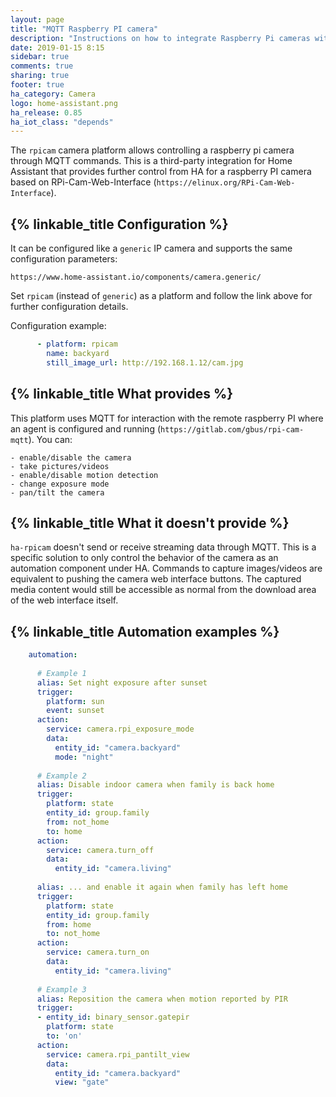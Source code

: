 ```yaml
---
layout: page
title: "MQTT Raspberry PI camera"
description: "Instructions on how to integrate Raspberry Pi cameras within Home Assistant."
date: 2019-01-15 8:15
sidebar: true
comments: true
sharing: true
footer: true
ha_category: Camera
logo: home-assistant.png
ha_release: 0.85
ha_iot_class: "depends"
---
```


The `rpicam` camera platform allows controlling a raspberry pi camera through MQTT commands.
This is a third-party integration for Home Assistant that provides further control from HA for a raspberry PI camera based on RPi-Cam-Web-Interface (`https://elinux.org/RPi-Cam-Web-Interface`).

## {% linkable_title Configuration %}

It can be configured like a `generic` IP camera and supports the same configuration parameters:

    https://www.home-assistant.io/components/camera.generic/

Set `rpicam` (instead of `generic`) as a platform and follow the link above for further configuration details.

Configuration example:

```yaml
      - platform: rpicam
        name: backyard
        still_image_url: http://192.168.1.12/cam.jpg
```


## {% linkable_title What provides %}

This platform uses MQTT for interaction with the remote raspberry PI where an agent is configured and running (`https://gitlab.com/gbus/rpi-cam-mqtt`).
You can:

    - enable/disable the camera
    - take pictures/videos
    - enable/disable motion detection
    - change exposure mode
    - pan/tilt the camera

## {% linkable_title What it doesn't provide %}

`ha-rpicam` doesn't send or receive streaming data through MQTT. This is a specific solution to only control the behavior of the camera as an automation component under HA. Commands to capture images/videos are equivalent to pushing the camera web interface buttons. The captured media content would still be accessible as normal from the download area of the web interface itself.


## {% linkable_title Automation examples %}

````yaml
    automation:
    
      # Example 1
      alias: Set night exposure after sunset
      trigger:
        platform: sun
        event: sunset
      action:
        service: camera.rpi_exposure_mode
        data:
          entity_id: "camera.backyard"
          mode: "night"
          
      # Example 2
      alias: Disable indoor camera when family is back home
      trigger:
        platform: state
        entity_id: group.family
        from: not_home
        to: home
      action:
        service: camera.turn_off
        data:
          entity_id: "camera.living"
          
      alias: ... and enable it again when family has left home
      trigger:
        platform: state
        entity_id: group.family
        from: home
        to: not_home
      action:
        service: camera.turn_on
        data:
          entity_id: "camera.living"
          
      # Example 3
      alias: Reposition the camera when motion reported by PIR
      trigger:
      - entity_id: binary_sensor.gatepir
        platform: state
        to: 'on'
      action:
        service: camera.rpi_pantilt_view
        data:
          entity_id: "camera.backyard"
          view: "gate"
````
